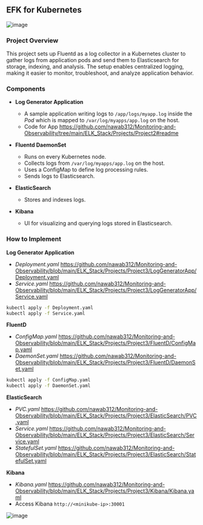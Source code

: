 ## EFK for Kubernetes ##

![image](https://github.com/user-attachments/assets/0c26ed6d-5f2b-43a7-ae88-9246db7a9c30)

### Project Overview ###
This project sets up Fluentd as a log collector in a Kubernetes cluster to gather logs from application pods and send them to Elasticsearch for storage, indexing, and analysis. The setup enables centralized logging, making it easier to monitor, troubleshoot, and analyze application behavior.

### Components ###
- **Log Generator Application**
  - A sample application writing logs to `/app/logs/myapp.log` inside the *Pod* which is mapped to `/var/log/myapps/app.log` on the host.
  - Code for App https://github.com/nawab312/Monitoring-and-Observability/tree/main/ELK_Stack/Projects/Project2#readme
 
- **Fluentd DaemonSet**
  - Runs on every Kubernetes node.
  - Collects logs from `/var/log/myapps/app.log` on the host.
  - Uses a ConfigMap to define log processing rules.
  - Sends logs to Elasticsearch.

- **ElasticSearch**
  - Stores and indexes logs.

- **Kibana**
  - UI for visualizing and querying logs stored in Elasticsearch.
 
### How to Implement ###

**Log Generator Application**
- *Deployment.yaml* https://github.com/nawab312/Monitoring-and-Observability/blob/main/ELK_Stack/Projects/Project3/LogGeneratorApp/Deployment.yaml
- *Service.yaml* https://github.com/nawab312/Monitoring-and-Observability/blob/main/ELK_Stack/Projects/Project3/LogGeneratorApp/Service.yaml
```bash
kubectl apply -f Deployment.yaml
kubectl apply -f Service.yaml
```

**FluentD**
- *ConfigMap.yaml* https://github.com/nawab312/Monitoring-and-Observability/blob/main/ELK_Stack/Projects/Project3/FluentD/ConfigMap.yaml
- *DaemonSet.yaml* https://github.com/nawab312/Monitoring-and-Observability/blob/main/ELK_Stack/Projects/Project3/FluentD/DaemonSet.yaml
```bash
kubectl apply -f ConfigMap.yaml
kubectl apply -f DaemonSet.yaml
```

**ElasticSearch**
- *PVC.yaml* https://github.com/nawab312/Monitoring-and-Observability/blob/main/ELK_Stack/Projects/Project3/ElasticSearch/PVC.yaml
- *Service.yaml* https://github.com/nawab312/Monitoring-and-Observability/blob/main/ELK_Stack/Projects/Project3/ElasticSearch/Service.yaml
- *StatefulSet.yaml* https://github.com/nawab312/Monitoring-and-Observability/blob/main/ELK_Stack/Projects/Project3/ElasticSearch/StatefulSet.yaml

**Kibana**
- *Kibana.yaml* https://github.com/nawab312/Monitoring-and-Observability/blob/main/ELK_Stack/Projects/Project3/Kibana/Kibana.yaml
- Access Kibana `http://<minikube-ip>:30001`

![image](https://github.com/user-attachments/assets/afa5ea9c-d5cb-4ef4-b89d-d96b3fcd7138)


